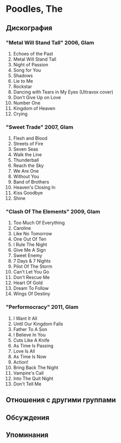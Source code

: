 # Poodles, The



## Дискография

### "Metal Will Stand Tall" 2006, Glam

1. Echoes of the Past
2. Metal Will Stand Tall
3. Night of Passion
4. Song for You
5. Shadows
6. Lie to Me
7. Rockstar
8. Dancing with Tears in My Eyes (Ultravox cover)
9. Don't Give Up on Love
10. Number One
11. Kingdom of Heaven
12. Crying

### "Sweet Trade" 2007, Glam

1. Flesh and Blood
2. Streets of Fire	 
3. Seven Seas
4. Walk the Line 
5. Thunderball	 
6. Reach the Sky	 
7. We Are One	 
8. Without You	 
9. Band of Brothers	 
10. Heaven's Closing In	 
11. Kiss Goodbye
12. Shine

### "Clash Of The Elements" 2009, Glam

1. Too Much Of Everything	 
2. Caroline	 
3. Like No Tomorrow	 
4. One Out Of Ten	 
5. I Rule The Night	 
6. Give Me A Sign	 
7. Sweet Enemy	 
8. 7 Days & 7 Nights	 
9. Pilot Of The Storm 
10. Can't Let You Go	 
11. Don't Rescue Me	 
12. Heart Of Gold	 
13. Dream To Follow	 
14. Wings Of Destiny

### "Performocracy" 2011, Glam

1. I Want It All 
2. Until Our Kingdom Falls 
3. Father To A Son 
4. I Believe In You 
5. Cuts Like A Knife 
6. As Time Is Passing 
7. Love Is All 
8. As Time Is Now 
9. Action! 
10. Bring Back The Night 
11. Vampire's Call 
12. Into The Quit Night 
13. Don't Tell Me 


## Отношения с другими группами


## Обсуждения


## Упоминания

